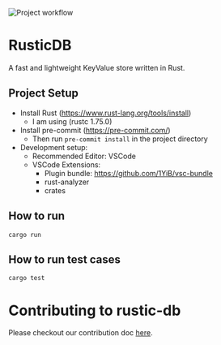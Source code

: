 ![Project workflow](https://github.com/yatharthmathur/rustic-db/actions/workflows/build-and-test.yml/badge.svg)

# RusticDB
A fast and lightweight KeyValue store written in Rust.

## Project Setup
- Install Rust (https://www.rust-lang.org/tools/install)
    - I am using (rustc 1.75.0)
- Install pre-commit (https://pre-commit.com/)
    - Then run `pre-commit install` in the project directory
- Development setup:
    - Recommended Editor: VSCode
    - VSCode Extensions:
        - Plugin bundle: https://github.com/1YiB/vsc-bundle
        - rust-analyzer
        - crates

## How to run
```cargo run```

## How to run test cases
```cargo test```

# Contributing to rustic-db
Please checkout our contribution doc [here](CONTRIBUTING.md).
